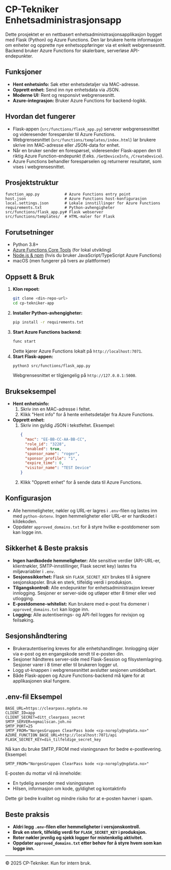 # CP-Tekniker Enhetsadministrasjonsapp

Dette prosjektet er en nettbasert enhetsadministrasjonsapplikasjon bygget med Flask (Python) og Azure Functions. Den lar brukere hente informasjon om enheter og opprette nye enhetsoppføringer via et enkelt webgrensesnitt. Backend bruker Azure Functions for skalerbare, serverløse API-endepunkter.

## Funksjoner
- **Hent enhetsinfo:** Søk etter enhetsdetaljer via MAC-adresse.
- **Opprett enhet:** Send inn nye enhetsdata via JSON.
- **Moderne UI:** Rent og responsivt webgrensesnitt.
- **Azure-integrasjon:** Bruker Azure Functions for backend-logikk.

## Hvordan det fungerer
- Flask-appen (`src/functions/flask_app.py`) serverer webgrensesnittet og videresender forespørsler til Azure Functions.
- Webgrensesnittet (`src/functions/templates/index.html`) lar brukere skrive inn MAC-adresse eller JSON-data for enhet.
- Når en bruker sender en forespørsel, videresender Flask-appen den til riktig Azure Function-endepunkt (f.eks. `/GetDeviceInfo`, `/CreateDevice`).
- Azure Functions behandler forespørselen og returnerer resultatet, som vises i webgrensesnittet.

## Prosjektstruktur
```
function_app.py           # Azure Functions entry point
host.json                 # Azure Functions host-konfigurasjon
local.settings.json       # Lokale innstillinger for Azure Functions
requirements.txt          # Python-avhengigheter
src/functions/flask_app.py# Flask webserver
src/functions/templates/  # HTML-maler for Flask
```

## Forutsetninger
- Python 3.8+
- [Azure Functions Core Tools](https://docs.microsoft.com/azure/azure-functions/functions-run-local) (for lokal utvikling)
- [Node.js & npm](https://nodejs.org/) (hvis du bruker JavaScript/TypeScript Azure Functions)
- macOS (men fungerer på tvers av plattformer)

## Oppsett & Bruk
1. **Klon repoet:**
   ```zsh
   git clone <din-repo-url>
   cd cp-tekniker-app
   ```
2. **Installer Python-avhengigheter:**
   ```zsh
   pip install -r requirements.txt
   ```
3. **Start Azure Functions backend:**
   ```zsh
   func start
   ```
   Dette kjører Azure Functions lokalt på `http://localhost:7071`.
4. **Start Flask-appen:**
   ```zsh
   python3 src/functions/flask_app.py
   ```
   Webgrensesnittet er tilgjengelig på `http://127.0.0.1:5000`.

## Brukseksempel
- **Hent enhetsinfo:**
  1. Skriv inn en MAC-adresse i feltet.
  2. Klikk "Hent info" for å hente enhetsdetaljer fra Azure Functions.
- **Opprett enhet:**
  1. Skriv inn gyldig JSON i tekstfeltet. Eksempel:
     ```json
     {
       "mac": "EE-BB-CC-AA-BB-CC",
       "role_id": "3228",
       "enabled": true,
       "sponsor_name": "roger",
       "sponsor_profile": "1",
       "expire_time": 0,
       "visitor_name": "TEST Device"
     }
     ```
  2. Klikk "Opprett enhet" for å sende data til Azure Functions.

## Konfigurasjon
- Alle hemmeligheter, nøkler og URL-er lagres i `.env`-filen og lastes inn med `python-dotenv`. Ingen hemmeligheter eller URL-er er hardkodet i kildekoden.
- Oppdater `approved_domains.txt` for å styre hvilke e-postdomener som kan logge inn.

## Sikkerhet & Beste praksis
- **Ingen hardkodede hemmeligheter:** Alle sensitive verdier (API-URL-er, klientnøkler, SMTP-innstillinger, Flask secret key) lastes fra miljøvariabler i `.env`.
- **Sesjonssikkerhet:** Flask sin `FLASK_SECRET_KEY` brukes til å signere sesjonskapsler. Bruk en sterk, tilfeldig verdi i produksjon.
- **Tilgangskontroll:** Alle endepunkter for enhetsadministrasjon krever innlogging. Sesjoner er server-side og utløper etter 8 timer eller ved utlogging.
- **E-postdomene-whitelist:** Kun brukere med e-post fra domener i `approved_domains.txt` kan logge inn.
- **Logging:** Alle autentiserings- og API-feil logges for revisjon og feilsøking.

## Sesjonshåndtering
- Brukerautentisering kreves for alle enhetshandlinger. Innlogging skjer via e-post og en engangskode sendt til e-posten din.
- Sesjoner håndteres server-side med Flask-Session og filsystemlagring. Sesjoner varer i 8 timer eller til brukeren logger ut.
- Logg ut-knappen i webgrensesnittet avslutter sesjonen umiddelbart.
- Både Flask-appen og Azure Functions-backend må kjøre for at applikasjonen skal fungere.

## .env-fil Eksempel
```
BASE_URL=https://clearpass.ngdata.no
CLIENT_ID=app
CLIENT_SECRET=ditt_clearpass_secret
SMTP_SERVER=ngmailscan.joh.no
SMTP_PORT=25
SMTP_FROM="NorgesGruppen ClearPass kode <cp-noreply@ngdata.no>"
AZURE_FUNCTION_BASE_URL=http://localhost:7071/api
FLASK_SECRET_KEY=din_tilfeldige_secret_key
```

Nå kan du bruke SMTP_FROM med visningsnavn for bedre e-postlevering. Eksempel:

```
SMTP_FROM="NorgesGruppen ClearPass kode <cp-noreply@ngdata.no>"
```

E-posten du mottar vil nå inneholde:
- En tydelig avsender med visningsnavn
- Hilsen, informasjon om kode, gyldighet og kontaktinfo

Dette gir bedre kvalitet og mindre risiko for at e-posten havner i spam.

## Beste praksis
- **Aldri legg `.env`-filen eller hemmeligheter i versjonskontroll.**
- **Bruk en sterk, tilfeldig verdi for `FLASK_SECRET_KEY` i produksjon.**
- **Roter nøkler jevnlig og sjekk logger for mistenkelig aktivitet.**
- **Oppdater `approved_domains.txt` etter behov for å styre hvem som kan logge inn.**

---

© 2025 CP-Tekniker. Kun for intern bruk.

